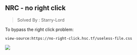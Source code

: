 ## NRC - no right click
> Solved By : Starry-Lord

To bypass the right click problem:

```
view-source:https://no-right-click.hsc.tf/useless-file.css
```

![](https://i.imgur.com/euUZBnG.jpg)
